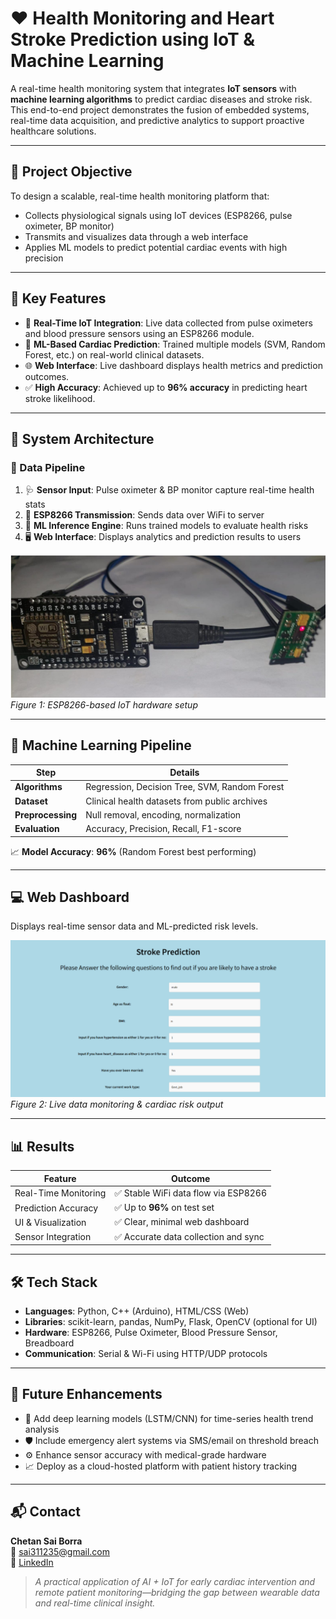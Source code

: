 # ❤️ Health Monitoring and Heart Stroke Prediction using IoT & Machine Learning

A real-time health monitoring system that integrates **IoT sensors** with **machine learning algorithms** to predict cardiac diseases and stroke risk. This end-to-end project demonstrates the fusion of embedded systems, real-time data acquisition, and predictive analytics to support proactive healthcare solutions.

---

## 🎯 Project Objective

To design a scalable, real-time health monitoring platform that:
- Collects physiological signals using IoT devices (ESP8266, pulse oximeter, BP monitor)
- Transmits and visualizes data through a web interface
- Applies ML models to predict potential cardiac events with high precision

---

## 🔑 Key Features

- 📡 **Real-Time IoT Integration**: Live data collected from pulse oximeters and blood pressure sensors using an ESP8266 module.
- 🧠 **ML-Based Cardiac Prediction**: Trained multiple models (SVM, Random Forest, etc.) on real-world clinical datasets.
- 🌐 **Web Interface**: Live dashboard displays health metrics and prediction outcomes.
- ✅ **High Accuracy**: Achieved up to **96% accuracy** in predicting heart stroke likelihood.

---

## 📶 System Architecture

### 🔁 Data Pipeline
1. 🩺 **Sensor Input**: Pulse oximeter & BP monitor capture real-time health stats
2. 📲 **ESP8266 Transmission**: Sends data over WiFi to server
3. 🧠 **ML Inference Engine**: Runs trained models to evaluate health risks
4. 🖥️ **Web Interface**: Displays analytics and prediction results to users

![Circuit Design](https://github.com/Chetansai11/Health-Monitoring-and-Heart-Stroke-Prediction/blob/main/circuit.png)  
*Figure 1: ESP8266-based IoT hardware setup*

---

## 🧠 Machine Learning Pipeline

| Step              | Details                                     |
|-------------------|---------------------------------------------|
| **Algorithms**     | Regression, Decision Tree, SVM, Random Forest |
| **Dataset**        | Clinical health datasets from public archives |
| **Preprocessing**  | Null removal, encoding, normalization        |
| **Evaluation**     | Accuracy, Precision, Recall, F1-score        |

📈 **Model Accuracy**: **96%** (Random Forest best performing)

---

## 💻 Web Dashboard

Displays real-time sensor data and ML-predicted risk levels.

![Website Interface](https://github.com/Chetansai11/Health-Monitoring-and-Heart-Stroke-Prediction/blob/main/website%20layout.png)  
*Figure 2: Live data monitoring & cardiac risk output*

---

## 📊 Results

| Feature                   | Outcome                              |
|---------------------------|--------------------------------------|
| Real-Time Monitoring      | ✅ Stable WiFi data flow via ESP8266 |
| Prediction Accuracy       | ✅ Up to **96%** on test set         |
| UI & Visualization        | ✅ Clear, minimal web dashboard       |
| Sensor Integration        | ✅ Accurate data collection and sync  |

---

## 🛠️ Tech Stack

- **Languages**: Python, C++ (Arduino), HTML/CSS (Web)
- **Libraries**: scikit-learn, pandas, NumPy, Flask, OpenCV (optional for UI)
- **Hardware**: ESP8266, Pulse Oximeter, Blood Pressure Sensor, Breadboard
- **Communication**: Serial & Wi-Fi using HTTP/UDP protocols

---

## 🧪 Future Enhancements

- 🧠 Add deep learning models (LSTM/CNN) for time-series health trend analysis
- 🛡️ Include emergency alert systems via SMS/email on threshold breach
- ⚙️ Enhance sensor accuracy with medical-grade hardware
- 📈 Deploy as a cloud-hosted platform with patient history tracking

---

## 📬 Contact

**Chetan Sai Borra**  
📧 sai311235@gmail.com  
🔗 [LinkedIn](https://www.linkedin.com/in/chetan-sai-16a252251/)

> *A practical application of AI + IoT for early cardiac intervention and remote patient monitoring—bridging the gap between wearable data and real-time clinical insight.*
